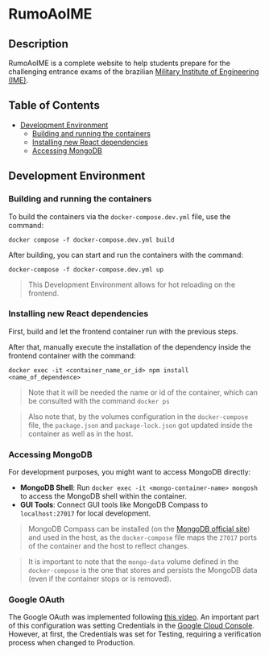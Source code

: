 # RumoAoIME

## Description

RumoAoIME is a complete website to help students prepare for the challenging entrance exams of the brazilian [Military Institute of Engineering (IME)](https://www.ime.eb.mil.br/en/).

## Table of Contents

- [Development Environment](#development-environment)
    - [Building and running the containers](#building-and-running-the-containers)
    - [Installing new React dependencies](#installing-new-react-dependencies)
    - [Accessing MongoDB](#accessing-mongodb)


## Development Environment

### Building and running the containers

To build the containers via the ```docker-compose.dev.yml``` file, use the command:

```
docker compose -f docker-compose.dev.yml build
```

After building, you can start and run the containers with the command:

```
docker-compose -f docker-compose.dev.yml up
```

> This Development Environment allows for hot reloading on the frontend.

### Installing new React dependencies

First, build and let the frontend container run with the previous steps.

After that, manually execute the installation of the dependency inside the frontend container with the command:


```
docker exec -it <container_name_or_id> npm install <name_of_dependence>
```

> Note that it will be needed the name or id of the container, which can be consulted with the command ```docker ps```

> Also note that, by the volumes configuration in the `docker-compose` file, the ```package.json``` and ```package-lock.json``` got updated inside the container as well as in the host.

### Accessing MongoDB

For development purposes, you might want to access MongoDB directly:

*   **MongoDB Shell**: Run `docker exec -it <mongo-container-name> mongosh` to access the MongoDB shell within the container.
*   **GUI Tools**: Connect GUI tools like MongoDB Compass to `localhost:27017` for local development.

> MongoDB Compass can be installed (on the [MongoDB official site](https://www.mongodb.com/try/download/shell)) and used in the host, as the ```docker-compose``` file maps the ```27017``` ports of the container and the host to reflect changes.

> It is important to note that the ```mongo-data``` volume defined in the ```docker-compose``` is the one that stores and persists the MongoDB data (even if the container stops or is removed).

### Google OAuth

The Google OAuth was implemented following [this video](https://www.youtube.com/watch?v=UUJfTsn6S_Y&ab_channel=CodeWithMasood).
An important part of this configuration was setting Credentials in the [Google Cloud Console](https://console.cloud.google.com/).
However, at first, the Credentials was set for Testing, requiring a verification process when changed to Production.